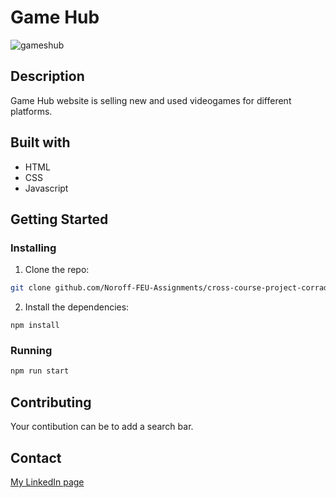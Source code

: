 # Game Hub

![gameshub](https://user-images.githubusercontent.com/104769882/222128240-e6272aa0-c515-4404-8f91-67013645316c.png)

## Description

Game Hub website is selling new and used videogames for different platforms.

## Built with

- HTML
- CSS
- Javascript

## Getting Started

### Installing

1. Clone the repo:

```bash
git clone github.com/Noroff-FEU-Assignments/cross-course-project-corrado1982.git
```

2. Install the dependencies:

```
npm install
```

### Running

```bash
npm run start
```
## Contributing

Your contibution can be to add a search bar.

## Contact

[My LinkedIn page](https://www.linkedin.com/in/corrado-rofi-66b073128)
